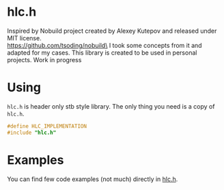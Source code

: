 # hlc.h

Inspired by Nobuild project created by Alexey Kutepov and released under MIT license.\
https://github.com/tsoding/nobuild\
I took some concepts from it and adapted for my cases.
This library is created to be used in personal projects.
Work in progress

# Using

`hlc.h` is header only stb style library.
The only thing you need is a copy of `hlc.h`.

```c
#define HLC_IMPLEMENTATION
#include "hlc.h"
```

# Examples

You can find few code examples (not much) directly in [hlc.h](https://github.com/xndrg/hlc.h/blob/main/hlc.h).